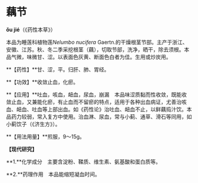 # 藕节

**ǒu jié**（《药性本草》）

本品为睡莲科植物莲*Nelumbo nucifera* Gaertn.的干燥根茎节部。主产于浙江、安徽、江苏。秋、冬二季采挖根茎（藕），切取节部，洗净，晒干，除去须根。本品气微，味微甘、涩。以表面色灰黄、断面色白者为佳。生用或炒炭用。

**【药性】**甘、涩，平。归肝、肺、胃经。

**【功效】**收敛止血，化瘀。

**【应用】**吐血，咳血，衄血，尿血，崩漏　本品味涩质黏而性收敛，既能收敛止血，又兼能化瘀，有止血而不留瘀的特点，适用于各种出血病证，尤善治咳血、衄血、吐血等上部出血。如《药性论》治吐血、衄血不止，以鲜藕捣汁饮。本品药力较弱，常入复方中使用。治血淋、尿血，常与小蓟、通草、滑石等同用，如小蓟饮子（《济生方》）。

**【用法用量】**煎服，9～15g。

**【现代研究】**

**1.**化学成分　主要含淀粉、鞣质、维生素、氨基酸和蛋白质等。

**2.**药理作用　本品能缩短凝血时间。